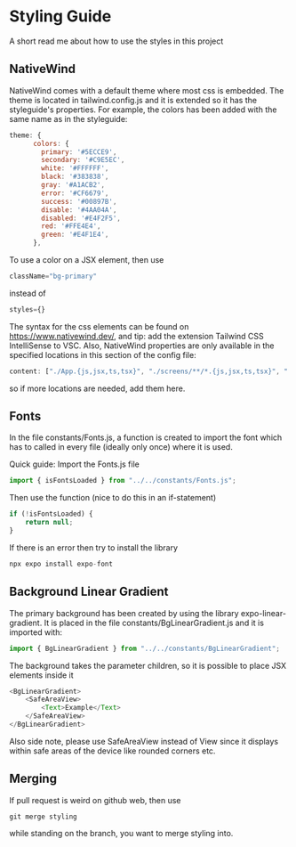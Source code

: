 # Styling Guide
A short read me about how to use the styles in this project

## NativeWind 
NativeWind comes with a default theme where most css is embedded. The theme is located in tailwind.config.js and it is extended so it has the styleguide's properties. For example, the colors has been added with the same name as in the styleguide:
```javascript
theme: {
      colors: {
        primary: '#5ECCE9',
        secondary: '#C9E5EC',
        white: '#FFFFFF',
        black: '#383838',
        gray: '#A1ACB2',
        error: '#CF6679',
        success: '#00897B',
        disable: '#4AA04A',
        disabled: '#E4F2F5',
        red: '#FFE4E4',
        green: '#E4F1E4',
      },
```
To use a color on a JSX element, then use 
```javascript
className="bg-primary" 
```
instead of 
```javascript
styles={}
```
The syntax for the css elements can be found on https://www.nativewind.dev/, and tip: add the extension Tailwind CSS IntelliSense to VSC.
Also, NativeWind properties are only available in the specified locations in this section of the config file:
```javascript
content: ["./App.{js,jsx,ts,tsx}", "./screens/**/*.{js,jsx,ts,tsx}", "./components/**/*.{js,jsx,ts,tsx}"],
```
so if more locations are needed, add them here.

## Fonts
In the file constants/Fonts.js, a function is created to import the font which has to called in every file (ideally only once) where it is used. 

Quick guide:
Import the Fonts.js file
```javascript
import { isFontsLoaded } from "../../constants/Fonts.js";
```
Then use the function (nice to do this in an if-statement)
```javascript
if (!isFontsLoaded) {
    return null;
}
```
If there is an error then try to install the library
```javascript
npx expo install expo-font
```

## Background Linear Gradient
The primary background has been created by using the library expo-linear-gradient. It is placed in the file constants/BgLinearGradient.js and it is imported with:
```javascript
import { BgLinearGradient } from "../../constants/BgLinearGradient";
```
The background takes the parameter children, so it is possible to place JSX elements inside it
```javascript
<BgLinearGradient>
    <SafeAreaView>
        <Text>Example</Text>
    </SafeAreaView>
</BgLinearGradient>
```
Also side note, please use SafeAreaView instead of View since it displays within safe areas of the device like rounded corners etc.

## Merging
If pull request is weird on github web, then use 
```git
git merge styling
```
while standing on the branch, you want to merge styling into.